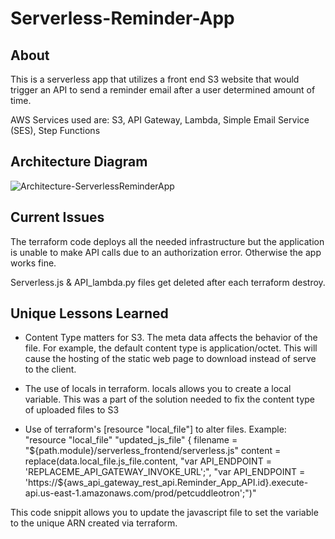 # Serverless-Reminder-App

## About
This is a serverless app that utilizes a front end S3 website that would trigger an API to send a reminder email after a user determined amount of time. 

AWS Services used are: S3, API Gateway, Lambda, Simple Email Service (SES), Step Functions 

## Architecture Diagram
![Architecture-ServerlessReminderApp](https://user-images.githubusercontent.com/12003721/225798059-af163cb2-d904-4dc9-ae69-6d4d5583e93f.png)

## Current Issues
The terraform code deploys all the needed infrastructure but the application is unable to make API calls due to an authorization error. Otherwise the app works fine. 

Serverless.js & API_lambda.py files get deleted after each terraform destroy.


## Unique Lessons Learned
* Content Type matters for S3. The meta data affects the behavior of the file. For example, the default content type is application/octet. This will cause the hosting of the static web page to download instead of serve to the client. 

* The use of locals in terraform. locals allows you to create a local variable. This was a part of the solution needed to fix the content type of uploaded files to S3

* Use of terraform's [resource "local_file"] to alter files. 
Example: 
    "resource "local_file" "updated_js_file" {
    filename = "${path.module}/serverless_frontend/serverless.js"
    content  = replace(data.local_file.js_file.content, "var API_ENDPOINT = 'REPLACEME_API_GATEWAY_INVOKE_URL';", "var API_ENDPOINT = 'https://${aws_api_gateway_rest_api.Reminder_App_API.id}.execute-api.us-east-1.amazonaws.com/prod/petcuddleotron';")"

This code snippit allows you to update the javascript file to set the variable to the unique ARN created via terraform. 

